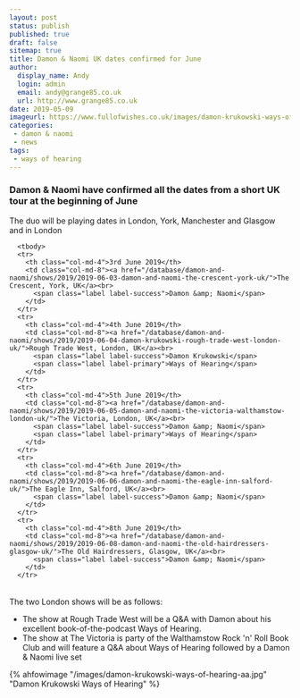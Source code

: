 ```yaml
---
layout: post
status: publish
published: true
draft: false
sitemap: true
title: Damon & Naomi UK dates confirmed for June
author:
  display_name: Andy
  login: admin
  email: andy@grange85.co.uk
  url: http://www.grange85.co.uk
date: 2019-05-09
imageurl: https://www.fullofwishes.co.uk/images/damon-krukowski-ways-of-hearing-aa.jpg
categories:
 - damon & naomi
 - news
tags:
 - ways of hearing
---
```


### Damon & Naomi have confirmed all the dates from a short UK tour at the beginning of June

The duo will be playing dates in London, York, Manchester and Glasgow and in London 

<table class="table table-striped">

              

      <tbody>
      <tr>
        <th class="col-md-4">3rd June 2019</th>
        <td class="col-md-8"><a href="/database/damon-and-naomi/shows/2019/2019-06-03-damon-and-naomi-the-crescent-york-uk/">The Crescent, York, UK</a><br>
          <span class="label label-success">Damon &amp; Naomi</span>
        </td>
      </tr>
      <tr>
        <th class="col-md-4">4th June 2019</th>
        <td class="col-md-8"><a href="/database/damon-and-naomi/shows/2019/2019-06-04-damon-krukowski-rough-trade-west-london-uk/">Rough Trade West, London, UK</a><br>
          <span class="label label-success">Damon Krukowski</span>
          <span class="label label-primary">Ways of Hearing</span>
        </td>
      </tr>
      <tr>
        <th class="col-md-4">5th June 2019</th>
        <td class="col-md-8"><a href="/database/damon-and-naomi/shows/2019/2019-06-05-damon-and-naomi-the-victoria-walthamstow-london-uk/">The Victoria, London, UK</a><br>
          <span class="label label-success">Damon &amp; Naomi</span>
          <span class="label label-primary">Ways of Hearing</span>
        </td>
      </tr>
      <tr>
        <th class="col-md-4">6th June 2019</th>
        <td class="col-md-8"><a href="/database/damon-and-naomi/shows/2019/2019-06-06-damon-and-naomi-the-eagle-inn-salford-uk/">The Eagle Inn, Salford, UK</a><br>
          <span class="label label-success">Damon &amp; Naomi</span>
        </td>
      </tr>
      <tr>
        <th class="col-md-4">8th June 2019</th>
        <td class="col-md-8"><a href="/database/damon-and-naomi/shows/2019/2019-06-08-damon-and-naomi-the-old-hairdressers-glasgow-uk/">The Old Hairdressers, Glasgow, UK</a><br>
          <span class="label label-success">Damon &amp; Naomi</span>
        </td>
      </tr>
</tbody></table>

The two London shows will be as follows:
 - The show at Rough Trade West will be a Q&A with Damon about his excellent book-of-the-podcast Ways of Hearing.  
 - The show at The Victoria is party of the Walthamstow Rock 'n' Roll Book Club and will feature a Q&A about Ways of Hearing followed by a Damon & Naomi live set

{% ahfowimage "/images/damon-krukowski-ways-of-hearing-aa.jpg" "Damon Krukowski Ways of Hearing" %}

